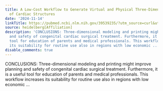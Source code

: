 ```yaml
---
title: A Low-Cost Workflow to Generate Virtual and Physical Three-Dimensional Models
  of Cardiac Structures
date: '2024-11-14'
linkTitle: https://pubmed.ncbi.nlm.nih.gov/39539235/?utm_source=curl&utm_medium=rss&utm_campaign=pubmed-2&utm_content=1FakS-2QOkCT8HsMOQP1bCRQ4YzyumYOmxmF0moLsQ3dFB1E9V&fc=20220326224207&ff=20241114180137&v=2.18.0.post9+e462414
source: heidelberg[Affiliation]
description: 'CONCLUSIONS: Three-dimensional modeling and printing might improve planning
  and safety of congenital cardiac surgical treatment. Furthermore, it is a useful
  tool for education of parents and medical professionals. This workflow increases
  its suitability for routine use also in regions with low economic ...'
disable_comments: true
---
```

CONCLUSIONS: Three-dimensional modeling and printing might improve planning and safety of congenital cardiac surgical treatment. Furthermore, it is a useful tool for education of parents and medical professionals. This workflow increases its suitability for routine use also in regions with low economic ...